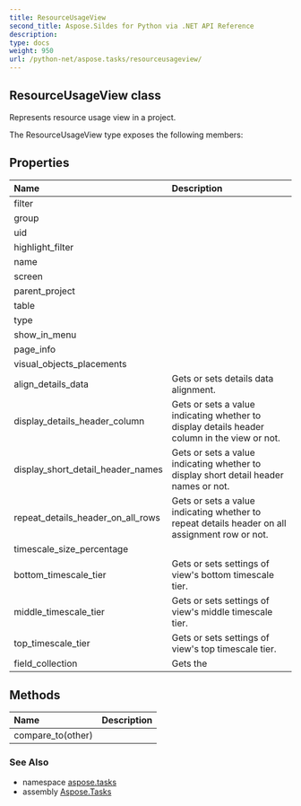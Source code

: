 ```yaml
---
title: ResourceUsageView
second_title: Aspose.Sildes for Python via .NET API Reference
description: 
type: docs
weight: 950
url: /python-net/aspose.tasks/resourceusageview/
---
```


## ResourceUsageView class

Represents resource usage view in a project.

The ResourceUsageView type exposes the following members:
## Properties
| Name | Description |
| :- | :- |
|filter|  |
|group|  |
|uid|  |
|highlight_filter|  |
|name|  |
|screen|  |
|parent_project|  |
|table|  |
|type|  |
|show_in_menu|  |
|page_info|  |
|visual_objects_placements|  |
|align_details_data|Gets or sets details data alignment.|
|display_details_header_column|Gets or sets a value indicating whether to display details header column in the view or not.|
|display_short_detail_header_names|Gets or sets a value indicating whether to display short detail header names or not.|
|repeat_details_header_on_all_rows|Gets or sets a value indicating whether to repeat details header on all assignment row or not.|
|timescale_size_percentage|  |
|bottom_timescale_tier|Gets or sets settings of view's bottom timescale tier.|
|middle_timescale_tier|Gets or sets settings of view's middle timescale tier.|
|top_timescale_tier|Gets or sets settings of view's top timescale tier.|
|field_collection|Gets the|
## Methods
| Name | Description |
| :- | :- |
|compare_to(other)|  |

### See Also

* namespace [aspose.tasks](/tasks/python-net/aspose.tasks/)
* assembly [Aspose.Tasks](/tasks/python-net/)

